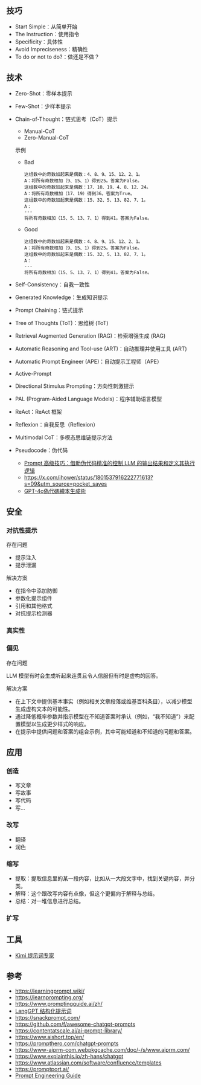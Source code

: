 
## 技巧

- Start Simple：从简单开始
- The Instruction：使用指令
- Specificity：具体性
- Avoid Impreciseness：精确性
- To do or not to do?：做还是不做？

## 技术

- Zero-Shot：零样本提示
- Few-Shot：少样本提示
- Chain-of-Thought：链式思考（CoT）提示

  - Manual-CoT
  - Zero-Manual-CoT

  示例

  - Bad
  
    ```
    这组数中的奇数加起来是偶数：4、8、9、15、12、2、1。
    A：将所有奇数相加（9、15、1）得到25。答案为False。
    这组数中的奇数加起来是偶数：17、10、19、4、8、12、24。
    A：将所有奇数相加（17、19）得到36。答案为True。
    这组数中的奇数加起来是偶数：15、32、5、13、82、7、1。
    A：
    ---
    将所有奇数相加（15、5、13、7、1）得到41。答案为False。
    ```

  - Good

    ```
    这组数中的奇数加起来是偶数：4、8、9、15、12、2、1。
    A：将所有奇数相加（9、15、1）得到25。答案为False。
    这组数中的奇数加起来是偶数：15、32、5、13、82、7、1。
    A：
    ---
    将所有奇数相加（15、5、13、7、1）得到41。答案为False。
    ```

- Self-Consistency：自我一致性
- Generated Knowledge：生成知识提示
- Prompt Chaining：链式提示
- Tree of Thoughts (ToT)：思维树 (ToT)
- Retrieval Augmented Generation (RAG)：检索增强生成 (RAG)
- Automatic Reasoning and Tool-use (ART)：自动推理并使用工具 (ART)
- Automatic Prompt Engineer (APE)：自动提示工程师（APE）
- Active-Prompt
- Directional Stimulus Prompting：方向性刺激提示
- PAL (Program-Aided Language Models)：程序辅助语言模型
- ReAct：ReAct 框架
- Reflexion：自我反思（Reflexion）
- Multimodal CoT：多模态思维链提示方法
- Pseudocode：伪代码

  - [Prompt 高级技巧：借助伪代码精准的控制 LLM 的输出结果和定义其执行逻辑](https://baoyu.io/blog/prompt-engineering/advanced-prompting-using-pseudocode-to-control-llm-output)
  - https://x.com/ihower/status/1801537916222771613?s=09&utm_source=pocket_saves
  - [GPT-4o偽代碼繪本生成術](https://www.youtube.com/watch?v=3rb-54Q5fig)

## 安全

### 对抗性提示

存在问题

- 提示注入
- 提示泄漏

解决方案

- 在指令中添加防御
- 参数化提示组件
- 引用和其他格式
- 对抗提示检测器

### 真实性

### 偏见

存在问题

LLM 模型有时会生成听起来连贯且令人信服但有时是虚构的回答。

解决方案

- 在上下文中提供基本事实（例如相关文章段落或维基百科条目），以减少模型生成虚构文本的可能性。
- 通过降低概率参数并指示模型在不知道答案时承认（例如，“我不知道”）来配置模型以生成更少样式的响应。
- 在提示中提供问题和答案的组合示例，其中可能知道和不知道的问题和答案。

## 应用

### 创造

- 写文章
- 写故事
- 写代码
- 写...

### 改写

- 翻译
- 润色

### 缩写

- 提取：提取信息里的某一段内容，比如从一大段文字中，找到关键内容，并分类。
- 解释：这个跟改写内容有点像，但这个更偏向于解释与总结。
- 总结：对一堆信息进行总结。

### 扩写

## 工具

- [Kimi 提示词专家](https://kimi.moonshot.cn/kimiplus/conpg00t7lagbbsfqkq0)

## 参考

- https://learningprompt.wiki/
- https://learnprompting.org/
- https://www.promptingguide.ai/zh/
- [LangGPT 结构化提示词](https://langgptai.feishu.cn/wiki/RXdbwRyASiShtDky381ciwFEnpe)
- https://snackprompt.com/
- https://github.com/f/awesome-chatgpt-prompts
- https://contentatscale.ai/ai-prompt-library/
- https://www.aishort.top/en/
- https://prompthero.com/chatgpt-prompts
- https://www-aiprm-com.webpkgcache.com/doc/-/s/www.aiprm.com/
- https://www.explainthis.io/zh-hans/chatgpt
- https://www.atlassian.com/software/confluence/templates
- https://promptport.ai/
- [Prompt Engineering Guide](https://www.promptingguide.ai/zh)